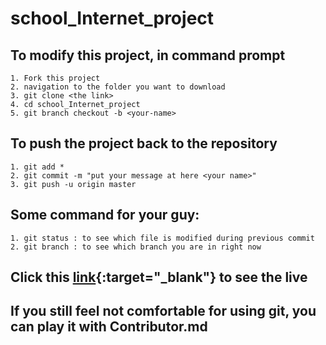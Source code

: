 # school_Internet_project

## To modify this project, in command prompt
```
1. Fork this project
2. navigation to the folder you want to download
3. git clone <the link>
4. cd school_Internet_project
5. git branch checkout -b <your-name>
```


## To push the project back to the repository
```
1. git add *
2. git commit -m "put your message at here <your name>"
3. git push -u origin master
```


## Some command for your guy:
```
1. git status : to see which file is modified during previous commit
2. git branch : to see which branch you are in right now
```

## Click this [link](http://dictn.000webhostapp.com/){:target="_blank"} to see the live

## If you still feel not comfortable for using git, you can play it with Contributor.md

